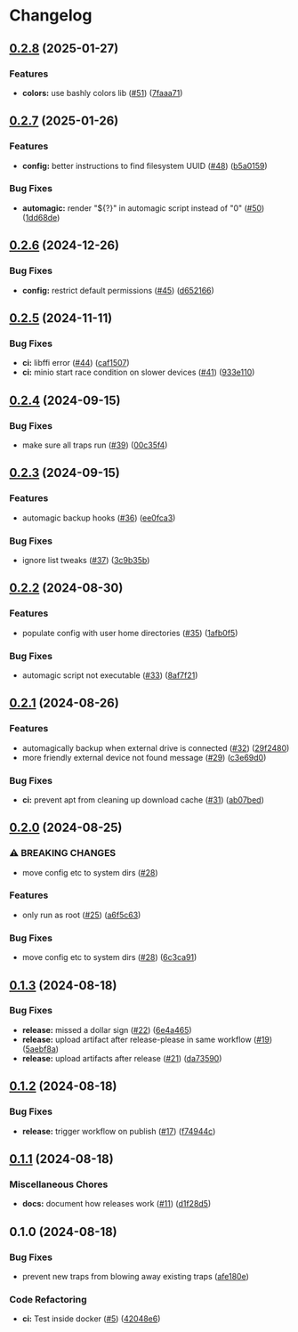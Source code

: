 # Changelog

## [0.2.8](https://github.com/pcrockett/backup/compare/v0.2.7...v0.2.8) (2025-01-27)


### Features

* **colors:** use bashly colors lib ([#51](https://github.com/pcrockett/backup/issues/51)) ([7faaa71](https://github.com/pcrockett/backup/commit/7faaa71a9f0926712d37e0fc8b4148a994496e55))

## [0.2.7](https://github.com/pcrockett/backup/compare/v0.2.6...v0.2.7) (2025-01-26)


### Features

* **config:** better instructions to find filesystem UUID ([#48](https://github.com/pcrockett/backup/issues/48)) ([b5a0159](https://github.com/pcrockett/backup/commit/b5a0159bb2fba4477100285ec6416e47970c0b2f))


### Bug Fixes

* **automagic:** render "${?}" in automagic script instead of "0" ([#50](https://github.com/pcrockett/backup/issues/50)) ([1dd68de](https://github.com/pcrockett/backup/commit/1dd68deda98f5a1ffab9ecbbd4cddee9e316aa98))

## [0.2.6](https://github.com/pcrockett/backup/compare/v0.2.5...v0.2.6) (2024-12-26)


### Bug Fixes

* **config:** restrict default permissions ([#45](https://github.com/pcrockett/backup/issues/45)) ([d652166](https://github.com/pcrockett/backup/commit/d652166b4b101f4dac556600c73b68ef9df827fa))

## [0.2.5](https://github.com/pcrockett/backup/compare/v0.2.4...v0.2.5) (2024-11-11)


### Bug Fixes

* **ci:** libffi error ([#44](https://github.com/pcrockett/backup/issues/44)) ([caf1507](https://github.com/pcrockett/backup/commit/caf150798fafc4be01b18e7ff7efc9e959651e76))
* **ci:** minio start race condition on slower devices ([#41](https://github.com/pcrockett/backup/issues/41)) ([933e110](https://github.com/pcrockett/backup/commit/933e110c20db6d48c3a421d8ea22aead74b1b9d4))

## [0.2.4](https://github.com/pcrockett/backup/compare/v0.2.3...v0.2.4) (2024-09-15)


### Bug Fixes

* make sure all traps run ([#39](https://github.com/pcrockett/backup/issues/39)) ([00c35f4](https://github.com/pcrockett/backup/commit/00c35f4c8da048ccd028c4e82e45d6d175663ab3))

## [0.2.3](https://github.com/pcrockett/backup/compare/v0.2.2...v0.2.3) (2024-09-15)


### Features

* automagic backup hooks ([#36](https://github.com/pcrockett/backup/issues/36)) ([ee0fca3](https://github.com/pcrockett/backup/commit/ee0fca3128799a0db4e2acbfd7edf2690e9fc599))


### Bug Fixes

* ignore list tweaks ([#37](https://github.com/pcrockett/backup/issues/37)) ([3c9b35b](https://github.com/pcrockett/backup/commit/3c9b35b358b3ba2108cd03df969d23eb9d25d777))

## [0.2.2](https://github.com/pcrockett/backup/compare/v0.2.1...v0.2.2) (2024-08-30)


### Features

* populate config with user home directories ([#35](https://github.com/pcrockett/backup/issues/35)) ([1afb0f5](https://github.com/pcrockett/backup/commit/1afb0f5550dc9eaed452985b350007dbc5076cdb))


### Bug Fixes

* automagic script not executable ([#33](https://github.com/pcrockett/backup/issues/33)) ([8af7f21](https://github.com/pcrockett/backup/commit/8af7f21cf7bf868908309bb3283011cdf4cf68f3))

## [0.2.1](https://github.com/pcrockett/backup/compare/v0.2.0...v0.2.1) (2024-08-26)


### Features

* automagically backup when external drive is connected ([#32](https://github.com/pcrockett/backup/issues/32)) ([29f2480](https://github.com/pcrockett/backup/commit/29f2480ef9b5f9182f499105a0c8d3cd60a91fed))
* more friendly external device not found message ([#29](https://github.com/pcrockett/backup/issues/29)) ([c3e69d0](https://github.com/pcrockett/backup/commit/c3e69d0edffd7bcf2924a89e2b1be8fe476a6eb1))


### Bug Fixes

* **ci:** prevent apt from cleaning up download cache ([#31](https://github.com/pcrockett/backup/issues/31)) ([ab07bed](https://github.com/pcrockett/backup/commit/ab07bed8c27adaeab5af504b0569a51b9aaa3270))

## [0.2.0](https://github.com/pcrockett/backup/compare/v0.1.3...v0.2.0) (2024-08-25)


### ⚠ BREAKING CHANGES

* move config etc to system dirs ([#28](https://github.com/pcrockett/backup/issues/28))

### Features

* only run as root ([#25](https://github.com/pcrockett/backup/issues/25)) ([a6f5c63](https://github.com/pcrockett/backup/commit/a6f5c63318e1f17a00b4a18a04a03b7ce80773e8))


### Bug Fixes

* move config etc to system dirs ([#28](https://github.com/pcrockett/backup/issues/28)) ([6c3ca91](https://github.com/pcrockett/backup/commit/6c3ca919ed2c5faca4546f3d1424d23d205b8155))

## [0.1.3](https://github.com/pcrockett/backup/compare/v0.1.2...v0.1.3) (2024-08-18)


### Bug Fixes

* **release:** missed a dollar sign ([#22](https://github.com/pcrockett/backup/issues/22)) ([6e4a465](https://github.com/pcrockett/backup/commit/6e4a465f25f5c372bbe751986cf7dcdf0b4ae871))
* **release:** upload artifact after release-please in same workflow ([#19](https://github.com/pcrockett/backup/issues/19)) ([5aebf8a](https://github.com/pcrockett/backup/commit/5aebf8ab435f3b9fe796c574e1ec03b6d4318ad7))
* **release:** upload artifacts after release ([#21](https://github.com/pcrockett/backup/issues/21)) ([da73590](https://github.com/pcrockett/backup/commit/da73590bf2f84fd806dd844ed0203378c8630571))

## [0.1.2](https://github.com/pcrockett/backup/compare/v0.1.1...v0.1.2) (2024-08-18)


### Bug Fixes

* **release:** trigger workflow on publish ([#17](https://github.com/pcrockett/backup/issues/17)) ([f74944c](https://github.com/pcrockett/backup/commit/f74944ce8f3765e70a7a2e3da3a5aaf08eb4d8dc))

## [0.1.1](https://github.com/pcrockett/backup/compare/v0.1.0...v0.1.1) (2024-08-18)


### Miscellaneous Chores

* **docs:** document how releases work ([#11](https://github.com/pcrockett/backup/issues/11)) ([d1f28d5](https://github.com/pcrockett/backup/commit/d1f28d5dfd34851dab23ca732867eb4a20cf8eae))

## 0.1.0 (2024-08-18)


### Bug Fixes

* prevent new traps from blowing away existing traps ([afe180e](https://github.com/pcrockett/backup/commit/afe180e34c4b952585998efeef4de836dd4df9d5))


### Code Refactoring

* **ci:** Test inside docker ([#5](https://github.com/pcrockett/backup/issues/5)) ([42048e6](https://github.com/pcrockett/backup/commit/42048e6301d58246ce5739568e0663fa5aa4d462))
